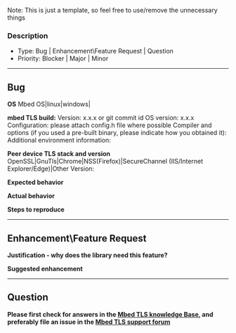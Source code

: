 Note: This is just a template, so feel free to use/remove the unnecessary things

### Description
- Type: Bug | Enhancement\Feature Request | Question
- Priority: Blocker | Major | Minor

---------------------------------------------------------------
## Bug

**OS**
Mbed OS|linux|windows|

**mbed TLS build:**
Version: x.x.x or git commit id
OS version: x.x.x
Configuration: please attach config.h file where possible
Compiler and options (if you used a pre-built binary, please indicate how you obtained it):
Additional environment information:

**Peer device TLS stack and version**
OpenSSL|GnuTls|Chrome|NSS(Firefox)|SecureChannel (IIS/Internet Explorer/Edge)|Other
Version:

**Expected behavior**

**Actual behavior**

**Steps to reproduce**

----------------------------------------------------------------
## Enhancement\Feature Request

**Justification - why does the library need this feature?**

**Suggested enhancement**

-----------------------------------------------------------------

## Question

**Please first check for answers in the [Mbed TLS knowledge Base](https://tls.mbed.org/kb), and preferably file an issue in the [Mbed TLS support forum](https://forums.mbed.com/c/mbed-tls)**
